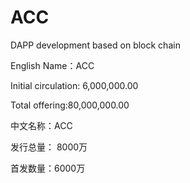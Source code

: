 # ACC
DAPP development based on block chain

English Name：ACC

Initial circulation: 6,000,000.00

Total offering:80,000,000.00

中文名称：ACC

发行总量： 8000万

首发数量：6000万
